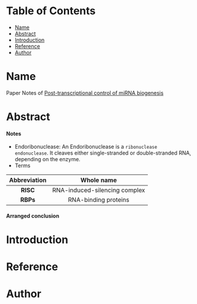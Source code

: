 [TOC levels=1-4]: #

# Table of Contents
- [Name](#name)
- [Abstract](#abstract)
- [Introduction](#introduction)
- [Reference](#reference)
- [Author](#author)

# Name
Paper Notes of [Post-transcriptional control of miRNA biogenesis](http://rnajournal.cshlp.org/lookup/doi/10.1261/rna.)

# Abstract
#### Notes
* Endoribonuclease: An Endoribonuclease is a `ribonuclease endonuclease`. It cleaves either single-stranded or double-stranded RNA, depending on the enzyme.
* Terms

| Abbreviation | Whole name|
| :---: | :---: |
|**RISC**| RNA-induced-silencing complex|
|**RBPs**| RNA-binding proteins|

#### Arranged conclusion

# Introduction

# Reference 

# Author
